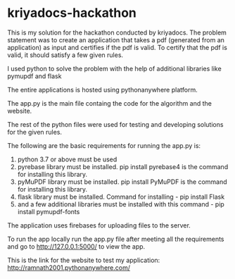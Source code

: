 # kriyadocs-hackathon

This is my solution for the hackathon conducted by kriyadocs. The problem statement was to create an application that takes a pdf (generated from an application) as input and certifies if
the pdf is valid. To certify that the pdf is valid, it should satisfy a few given rules.

I used python to solve the problem with the help of additional libraries like pymupdf and flask

The entire applications is hosted using pythonanywhere platform.

The app.py is the main file containg the code for the algorithm and the website.

The rest of the python files were used for testing and developing solutions for the given rules.

The following are the basic requirements for running the app.py is:
1. python 3.7 or above must be used
2. pyrebase library must be installed. pip install pyrebase4 is the command for installing this library.
3. pyMuPDF library must be installed. pip install PyMuPDF is the command for installing this library.
4. flask library must be installed. Command for installing - pip install Flask
5. and a few additional libraries must be installed with this command - pip install pymupdf-fonts
  
The application uses firebases for uploading files to the server.

To run the app locally run the app.py file after meeting all the requirements and go to http://127.0.0.1:5000/ to view the app.

This is the link for the website to test my application: http://ramnath2001.pythonanywhere.com/
